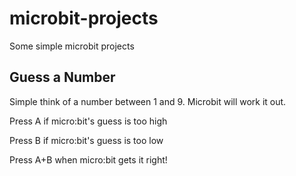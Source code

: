 # microbit-projects
Some simple microbit projects

## Guess a Number
Simple think of a number between 1 and 9.  Microbit will work it out. 

Press A if micro:bit's guess is too high

Press B if micro:bit's guess is too low

Press A+B when micro:bit gets it right!
